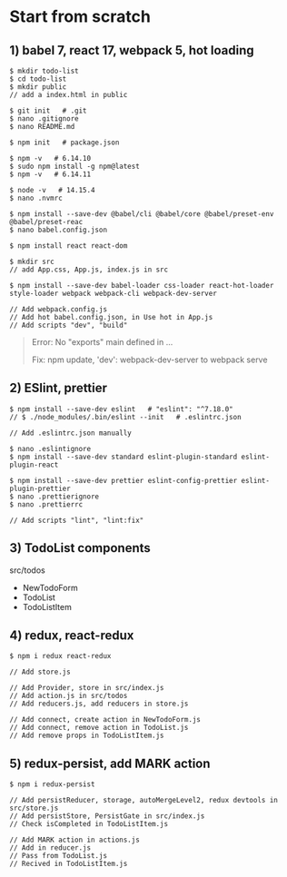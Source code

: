 # Start from scratch

## 1) babel 7, react 17, webpack 5, hot loading

```terminal
$ mkdir todo-list
$ cd todo-list
$ mkdir public
// add a index.html in public

$ git init   # .git
$ nano .gitignore
$ nano README.md

$ npm init   # package.json

$ npm -v   # 6.14.10   
$ sudo npm install -g npm@latest 
$ npm -v   # 6.14.11

$ node -v   # 14.15.4
$ nano .nvmrc

$ npm install --save-dev @babel/cli @babel/core @babel/preset-env @babel/preset-reac
$ nano babel.config.json

$ npm install react react-dom

$ mkdir src
// add App.css, App.js, index.js in src

$ npm install --save-dev babel-loader css-loader react-hot-loader style-loader webpack webpack-cli webpack-dev-server

// Add webpack.config.js
// Add hot babel.config.json, in Use hot in App.js
// Add scripts "dev", "build"

```
> Error: No "exports" main defined in ...
>
> Fix: npm update, 
> 'dev': webpack-dev-server to webpack serve

## 2) ESlint, prettier
```terminal
$ npm install --save-dev eslint   # "eslint": "^7.18.0"
// $ ./node_modules/.bin/eslint --init   # .eslintrc.json

// Add .eslintrc.json manually

$ nano .eslintignore
$ npm install --save-dev standard eslint-plugin-standard eslint-plugin-react

$ npm install --save-dev prettier eslint-config-prettier eslint-plugin-prettier
$ nano .prettierignore
$ nano .prettierrc

// Add scripts "lint", "lint:fix"

```

## 3) TodoList components

src/todos

- NewTodoForm
- TodoList
- TodoListItem

## 4) redux, react-redux
```terminal
$ npm i redux react-redux

// Add store.js

// Add Provider, store in src/index.js
// Add action.js in src/todos
// Add reducers.js, add reducers in store.js

// Add connect, create action in NewTodoForm.js
// Add connect, remove action in TodoList.js
// Add remove props in TodoListItem.js

```

## 5) redux-persist, add MARK action

```terminal
$ npm i redux-persist

// Add persistReducer, storage, autoMergeLevel2, redux devtools in src/store.js
// Add persistStore, PersistGate in src/index.js
// Check isCompleted in TodoListItem.js

// Add MARK action in actions.js
// Add in reducer.js
// Pass from TodoList.js
// Recived in TodoListItem.js

```
